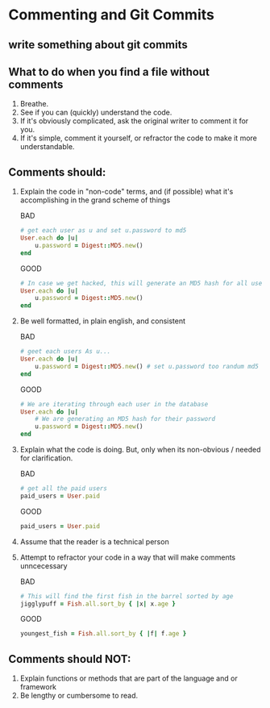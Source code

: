 # Commenting and Git Commits

## write something about git commits

## What to do when you find a file without comments
1. Breathe.
2. See if you can (quickly) understand the code.
3. If it's obviously complicated, ask the original writer to comment it for you.
4. If it's simple, comment it yourself, or refractor the code to make it more understandable.

## Comments should:
1. Explain the code in "non-code" terms, and (if possible) what it's accomplishing in the grand scheme of things

	BAD
	```ruby
	# get each user as u and set u.password to md5
	User.each do |u|
		u.password = Digest::MD5.new()
	end
	```
	GOOD
	```ruby
	# In case we get hacked, this will generate an MD5 hash for all users passwords in the database
	User.each do |u|
		u.password = Digest::MD5.new()
	end
	```
2. Be well formatted, in plain english, and consistent

	BAD
	```ruby
	# geet each users As u...
	User.each do |u|
		u.password = Digest::MD5.new() # set u.password too randum md5
	end
	```
	GOOD
	```ruby
	# We are iterating through each user in the database
	User.each do |u|
		# We are generating an MD5 hash for their password
		u.password = Digest::MD5.new()
	end
	```

3. Explain what the code is doing. But, only when its non-obvious / needed for clarification.

	BAD
	```ruby
	# get all the paid users
	paid_users = User.paid
	```
	GOOD
	```ruby
	paid_users = User.paid
	```

4. Assume that the reader is a technical person
5. Attempt to refractor your code in a way that will make comments unncecessary

	BAD
	```ruby
	# This will find the first fish in the barrel sorted by age
	jigglypuff = Fish.all.sort_by { |x| x.age }
	```
	GOOD
	```ruby
	youngest_fish = Fish.all.sort_by { |f| f.age }

## Comments should NOT:
1. Explain functions or methods that are part of the language and or framework
2. Be lengthy or cumbersome to read.